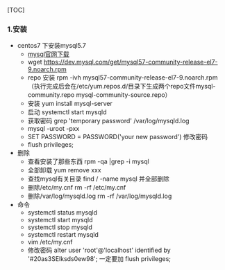 [TOC]

### 1.安装
- centos7 下安装mysql5.7 
  - [mysql官网下载](https://www.mysql.com/)
  - wget https://dev.mysql.com/get/mysql57-community-release-el7-9.noarch.rpm
  - repo 安装  rpm -ivh mysql57-community-release-el7-9.noarch.rpm （执行完成后会在/etc/yum.repos.d/目录下生成两个repo文件mysql-community.repo mysql-community-source.repo）
  - 安装 yum install mysql-server
  - 启动 systemctl start mysqld
  - 获取密码 grep 'temporary password' /var/log/mysqld.log
  - mysql -uroot -pxx 
  - SET PASSWORD = PASSWORD('your new password') 修改密码
  -  flush privileges;
- 删除
  - 查看安装了那些东西 rpm -qa |grep -i mysql
  - 全部卸载 yum remove xxx
  - 查找mysql有关目录 find / -name mysql  并全部删除
  - 删除/etc/my.cnf  rm -rf /etc/my.cnf
  - 删除/var/log/mysqld.log rm -rf /var/log/mysqld.log
- 命令
  - systemctl status mysqld
  - systemctl start mysqld
  - systemctl stop mysqld
  - systemctl restart mysqld
  - vim /etc/my.cnf
  - 修改密码 alter  user 'root'@'localhost' identified by '#20as3SElksds0ew98'; 一定要加  flush privileges;
